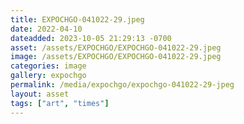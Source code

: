 ```yaml
---
title: EXPOCHGO-041022-29.jpeg
date: 2022-04-10
dateadded: 2023-10-05 21:29:13 -0700
asset: /assets/EXPOCHGO/EXPOCHGO-041022-29.jpeg
image: /assets/EXPOCHGO/EXPOCHGO-041022-29.jpeg
categories: image
gallery: expochgo
permalink: /media/expochgo/expochgo-041022-29-jpeg
layout: asset
tags: ["art", "times"]
--- 
```

